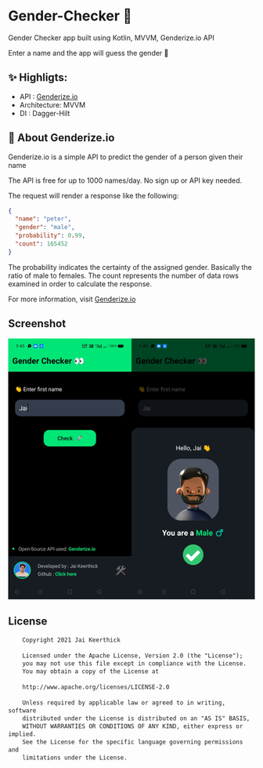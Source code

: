 # Gender-Checker 👀
Gender Checker app built using Kotlin, MVVM, Genderize.io API

Enter a name and the app will guess the gender 🤩

## ✨ Highligts:

- API : [Genderize.io](https://genderize.io)
- Architecture: MVVM
- DI : Dagger-Hilt

## 🍩 About Genderize.io

Genderize.io is a simple API to predict the gender of a person given their name

The API is free for up to 1000 names/day. No sign up or API key needed.

The request will render a response like the following:
```json
{
  "name": "peter",
  "gender": "male",
  "probability": 0.99,
  "count": 165452
}
```
The probability indicates the certainty of the assigned gender. Basically the ratio of male to females. The count represents the number of data rows examined in order to calculate the response.

For more information, visit [Genderize.io](https://genderize.io)

##  Screenshot

<img src="https://github.com/jaikeerthick/Gender-Checker/blob/master/app/src/main/res/drawable/app_screenshot.png">

## License

```
    Copyright 2021 Jai Keerthick

    Licensed under the Apache License, Version 2.0 (the "License");
    you may not use this file except in compliance with the License.
    You may obtain a copy of the License at

    http://www.apache.org/licenses/LICENSE-2.0

    Unless required by applicable law or agreed to in writing, software
    distributed under the License is distributed on an "AS IS" BASIS,
    WITHOUT WARRANTIES OR CONDITIONS OF ANY KIND, either express or implied.
    See the License for the specific language governing permissions and
    limitations under the License.
```
